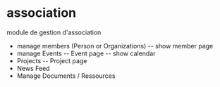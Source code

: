 # association
module de gestion d'association

- manage members (Person or Organizations)
-- show member page
- manage Events 
-- Event page
-- show calendar 
- Projects
-- Project page 
- News Feed 
- Manage Documents / Ressources
